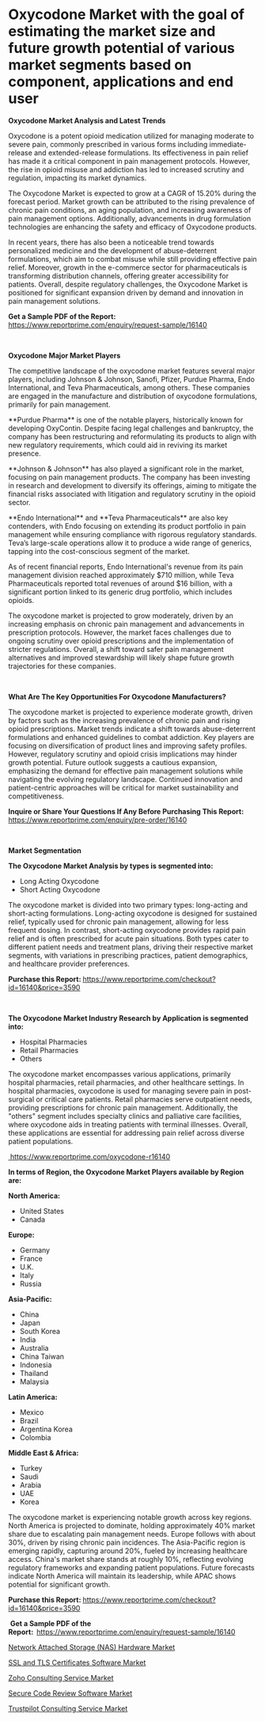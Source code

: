 <p><h1>Oxycodone Market with the goal of estimating the market size and future growth potential of various market segments based on component, applications and end user</h1></p><p><strong>Oxycodone Market Analysis and Latest Trends</strong></p>
<p><p>Oxycodone is a potent opioid medication utilized for managing moderate to severe pain, commonly prescribed in various forms including immediate-release and extended-release formulations. Its effectiveness in pain relief has made it a critical component in pain management protocols. However, the rise in opioid misuse and addiction has led to increased scrutiny and regulation, impacting its market dynamics.</p><p>The Oxycodone Market is expected to grow at a CAGR of 15.20% during the forecast period. Market growth can be attributed to the rising prevalence of chronic pain conditions, an aging population, and increasing awareness of pain management options. Additionally, advancements in drug formulation technologies are enhancing the safety and efficacy of Oxycodone products. </p><p>In recent years, there has also been a noticeable trend towards personalized medicine and the development of abuse-deterrent formulations, which aim to combat misuse while still providing effective pain relief. Moreover, growth in the e-commerce sector for pharmaceuticals is transforming distribution channels, offering greater accessibility for patients. Overall, despite regulatory challenges, the Oxycodone Market is positioned for significant expansion driven by demand and innovation in pain management solutions.</p></p>
<p><strong>Get a Sample PDF of the Report:&nbsp;</strong> <a href="https://www.reportprime.com/enquiry/request-sample/16140?utm_campaign=1080&utm_medium=2&utm_source=Github&utm_content=ia&utm_term=11102024&utm_id=oxycodone">https://www.reportprime.com/enquiry/request-sample/16140</a></p>
<p>&nbsp;</p>
<p><strong>Oxycodone Major Market Players</strong></p>
<p><p>The competitive landscape of the oxycodone market features several major players, including Johnson & Johnson, Sanofi, Pfizer, Purdue Pharma, Endo International, and Teva Pharmaceuticals, among others. These companies are engaged in the manufacture and distribution of oxycodone formulations, primarily for pain management.</p><p>**Purdue Pharma** is one of the notable players, historically known for developing OxyContin. Despite facing legal challenges and bankruptcy, the company has been restructuring and reformulating its products to align with new regulatory requirements, which could aid in reviving its market presence.</p><p>**Johnson & Johnson** has also played a significant role in the market, focusing on pain management products. The company has been investing in research and development to diversify its offerings, aiming to mitigate the financial risks associated with litigation and regulatory scrutiny in the opioid sector.</p><p>**Endo International** and **Teva Pharmaceuticals** are also key contenders, with Endo focusing on extending its product portfolio in pain management while ensuring compliance with rigorous regulatory standards. Teva’s large-scale operations allow it to produce a wide range of generics, tapping into the cost-conscious segment of the market.</p><p>As of recent financial reports, Endo International's revenue from its pain management division reached approximately $710 million, while Teva Pharmaceuticals reported total revenues of around $16 billion, with a significant portion linked to its generic drug portfolio, which includes opioids.</p><p>The oxycodone market is projected to grow moderately, driven by an increasing emphasis on chronic pain management and advancements in prescription protocols. However, the market faces challenges due to ongoing scrutiny over opioid prescriptions and the implementation of stricter regulations. Overall, a shift toward safer pain management alternatives and improved stewardship will likely shape future growth trajectories for these companies.</p></p>
<p>&nbsp;</p>
<p><strong>What Are The Key Opportunities For Oxycodone Manufacturers?</strong></p>
<p><p>The oxycodone market is projected to experience moderate growth, driven by factors such as the increasing prevalence of chronic pain and rising opioid prescriptions. Market trends indicate a shift towards abuse-deterrent formulations and enhanced guidelines to combat addiction. Key players are focusing on diversification of product lines and improving safety profiles. However, regulatory scrutiny and opioid crisis implications may hinder growth potential. Future outlook suggests a cautious expansion, emphasizing the demand for effective pain management solutions while navigating the evolving regulatory landscape. Continued innovation and patient-centric approaches will be critical for market sustainability and competitiveness.</p></p>
<p><strong>Inquire or Share Your Questions If Any Before Purchasing This Report:</strong> <a href="https://www.reportprime.com/enquiry/pre-order/16140?utm_campaign=1080&utm_medium=2&utm_source=Github&utm_content=ia&utm_term=11102024&utm_id=oxycodone">https://www.reportprime.com/enquiry/pre-order/16140</a></p>
<p>&nbsp;</p>
<p><strong>Market Segmentation</strong></p>
<p><strong>The Oxycodone Market Analysis by types is segmented into:</strong></p>
<p><ul><li>Long Acting Oxycodone</li><li>Short Acting Oxycodone</li></ul></p>
<p><p>The oxycodone market is divided into two primary types: long-acting and short-acting formulations. Long-acting oxycodone is designed for sustained relief, typically used for chronic pain management, allowing for less frequent dosing. In contrast, short-acting oxycodone provides rapid pain relief and is often prescribed for acute pain situations. Both types cater to different patient needs and treatment plans, driving their respective market segments, with variations in prescribing practices, patient demographics, and healthcare provider preferences.</p></p>
<p><strong>Purchase this Report:&nbsp;</strong><a href="https://www.reportprime.com/checkout?id=16140&price=3590&utm_campaign=1080&utm_medium=2&utm_source=Github&utm_content=ia&utm_term=11102024&utm_id=oxycodone">https://www.reportprime.com/checkout?id=16140&price=3590</a></p>
<p>&nbsp;</p>
<p><strong>The Oxycodone Market Industry Research by Application is segmented into:</strong></p>
<p><ul><li>Hospital Pharmacies</li><li>Retail Pharmacies</li><li>Others</li></ul></p>
<p><p>The oxycodone market encompasses various applications, primarily hospital pharmacies, retail pharmacies, and other healthcare settings. In hospital pharmacies, oxycodone is used for managing severe pain in post-surgical or critical care patients. Retail pharmacies serve outpatient needs, providing prescriptions for chronic pain management. Additionally, the "others" segment includes specialty clinics and palliative care facilities, where oxycodone aids in treating patients with terminal illnesses. Overall, these applications are essential for addressing pain relief across diverse patient populations.</p></p>
<p><a href="https://www.reportprime.com/oxycodone-r16140?utm_campaign=1080&utm_medium=2&utm_source=Github&utm_content=ia&utm_term=11102024&utm_id=oxycodone">&nbsp;https://www.reportprime.com/oxycodone-r16140</a></p>
<p><strong>In terms of Region, the Oxycodone Market Players available by Region are:</strong></p>
<p>
    <p> <strong> North America: </strong>
        <ul>
            <li>United States</li>
            <li>Canada</li>
        </ul>
        </p> 
    <p> <strong> Europe: </strong>
        <ul>
            <li>Germany</li>
            <li>France</li>
            <li>U.K.</li>
            <li>Italy</li>
            <li>Russia</li>
        </ul>
        </p> 
    <p> <strong> Asia-Pacific: </strong>
        <ul>
            <li>China</li>
            <li>Japan</li>
            <li>South Korea</li>
            <li>India</li>
            <li>Australia</li>
            <li>China Taiwan</li>
            <li>Indonesia</li>
            <li>Thailand</li>
            <li>Malaysia</li>
        </ul>
        </p> 
    <p> <strong> Latin America: </strong>
        <ul>
            <li>Mexico</li>
            <li>Brazil</li>
            <li>Argentina Korea</li>
            <li>Colombia</li>
        </ul>
        </p> 
    <p> <strong> Middle East & Africa: </strong>
        <ul>
            <li>Turkey</li>
            <li>Saudi</li>
            <li>Arabia</li>
            <li>UAE</li>
            <li>Korea</li>
        </ul>
    </p>
    </p>
<p><p>The oxycodone market is experiencing notable growth across key regions. North America is projected to dominate, holding approximately 40% market share due to escalating pain management needs. Europe follows with about 30%, driven by rising chronic pain incidences. The Asia-Pacific region is emerging rapidly, capturing around 20%, fueled by increasing healthcare access. China's market share stands at roughly 10%, reflecting evolving regulatory frameworks and expanding patient populations. Future forecasts indicate North America will maintain its leadership, while APAC shows potential for significant growth.</p></p>
<p><strong>Purchase this Report: </strong><a href="https://www.reportprime.com/checkout?id=16140&price=3590&utm_campaign=1080&utm_medium=2&utm_source=Github&utm_content=ia&utm_term=11102024&utm_id=oxycodone">https://www.reportprime.com/checkout?id=16140&price=3590</a></p>
<p>&nbsp;<strong>Get a Sample PDF of the Report:&nbsp;&nbsp;</strong><a href="https://www.reportprime.com/enquiry/request-sample/16140?utm_campaign=1080&utm_medium=2&utm_source=Github&utm_content=ia&utm_term=11102024&utm_id=oxycodone">https://www.reportprime.com/enquiry/request-sample/16140</a></p>
<p><strong></strong></p>
<p><p><a href="https://www.linkedin.com/pulse/network-attached-storage-nas-hardware-market-research-bw3re?utm_campaign=1080&utm_medium=2&utm_source=Github&utm_content=ia&utm_term=11102024&utm_id=oxycodone">Network Attached Storage (NAS) Hardware Market</a></p><p><a href="https://www.linkedin.com/pulse/ssl-tls-certificates-software-market-analysis-report-global-lv7lf?utm_campaign=1080&utm_medium=2&utm_source=Github&utm_content=ia&utm_term=11102024&utm_id=oxycodone">SSL and TLS Certificates Software Market</a></p><p><a href="https://www.linkedin.com/pulse/zoho-consulting-service-market-trends-focusing-insight-forecast-pushf?utm_campaign=1080&utm_medium=2&utm_source=Github&utm_content=ia&utm_term=11102024&utm_id=oxycodone">Zoho Consulting Service Market</a></p><p><a href="https://www.linkedin.com/pulse/in-depth-analysis-global-secure-code-review-software-market-pgkdf?utm_campaign=1080&utm_medium=2&utm_source=Github&utm_content=ia&utm_term=11102024&utm_id=oxycodone">Secure Code Review Software Market</a></p><p><a href="https://www.linkedin.com/pulse/trustpilot-consulting-service-market-evolution-regional-adaptations-rm8if?utm_campaign=1080&utm_medium=2&utm_source=Github&utm_content=ia&utm_term=11102024&utm_id=oxycodone">Trustpilot Consulting Service Market</a></p></p>